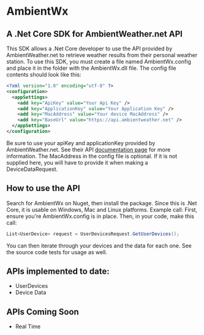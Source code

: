 # AmbientWx
## A .Net Core SDK for AmbientWeather.net API
This SDK allows a .Net Core developer to use the API provided by AmbientWeather.net to retrieve weather results from their personal weather station.
To use this SDK, you must create a file named AmbientWx.config and place it in the folder with the AmbientWx.dll file.
The config file contents should look like this:
```xml
<?xml version="1.0" encoding="utf-8" ?>
<configuration>
  <appSettings>
    <add key="ApiKey" value="Your Api Key" />
    <add key="ApplicationKey" value="Your Application Key" />
    <add key="MacAddress" value="Your device MacAddress" />
    <add key="BaseUrl" value="https://api.ambientweather.net" />
  </appSettings>
</configuration>
```
Be sure to use your apiKey and applicationKey provided by AmbientWeather.net.  See their API [documentation page](https://ambientweather.docs.apiary.io/#) for more information.
The MacAddress in the config file is optional.  If it is not supplied here, you will have to provide it when making a DeviceDataRequest.

## How to use the API
Search for AmbientWx on Nuget, then install the package.  Since this is .Net Core, it is usable on Windows, Mac and Linux platforms.
Example call:
First, ensure you're AmbientWx.config is in place.
Then, in your code, make this call:
```C#
List<UserDevice> request = UserDevicesRequest.GetUserDevices();
```
You can then iterate through your devices and the data for each one.
See the source code tests for usage as well.

## APIs implemented to date:
+ UserDevices
+ Device Data

## APIs Coming Soon
+ Real Time
